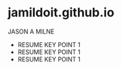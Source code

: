 # jamildoit.github.io

JASON A MILNE

* RESUME KEY POINT 1
* RESUME KEY POINT 1
* RESUME KEY POINT 1
